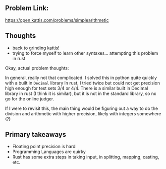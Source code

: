 ## Problem Link:
https://open.kattis.com/problems/simplearithmetic

## Thoughts
- back to grinding kattis!
- trying to force myself to learn other syntaxes... attempting this problem in rust

Okay, actual problem thoughts:

In general, really not that complicated. I solved this in python quite quickly with a built in `Decimal` library
In rust, I tried twice but could not get precision high enough for test sets 3/4 or 4/4. There is a similar built in Decimal library in rust (I think it is similar), but it is not in the standard library, so no go for the online judger. 

If I were to revisit this, the main thing would be figuring out a way to do the division and arithmetic with higher precision, likely with integers somewhere (?)

## Primary takeaways
- Floating point precision is hard
- Programming Languages are quirky
- Rust has some extra steps in taking input, in splitting, mapping, casting, etc.
